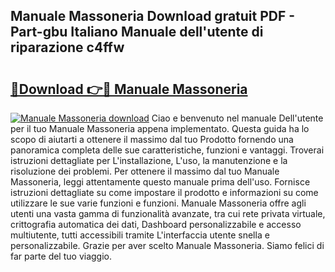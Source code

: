 ## Manuale Massoneria Download gratuit PDF - Part-gbu Italiano Manuale dell'utente di riparazione c4ffw

# <h2><a href="http://dfe8p3h.blite.top/?on=Manuale+Massoneria">🔗Download 👉🔴 Manuale Massoneria</a></h2>

[![Manuale Massoneria download](https://i.imgur.com/lujVjoI.png)](http://dfe8p3h.blite.top/?on=Manuale+Massoneria)
Ciao e benvenuto nel manuale Dell'utente per il tuo Manuale Massoneria appena implementato. Questa guida ha lo scopo di aiutarti a ottenere il massimo dal tuo Prodotto fornendo una panoramica completa delle sue caratteristiche, funzioni e vantaggi. Troverai istruzioni dettagliate per L'installazione, L'uso, la manutenzione e la risoluzione dei problemi. Per ottenere il massimo dal tuo Manuale Massoneria, leggi attentamente questo manuale prima dell'uso. Fornisce istruzioni dettagliate su come impostare il prodotto e informazioni su come utilizzare le sue varie funzioni e funzioni. Manuale Massoneria offre agli utenti una vasta gamma di funzionalità avanzate, tra cui rete privata virtuale, crittografia automatica dei dati, Dashboard personalizzabile e accesso multiutente, tutti accessibili tramite L'interfaccia utente snella e personalizzabile. Grazie per aver scelto Manuale Massoneria. Siamo felici di far parte del tuo viaggio.
